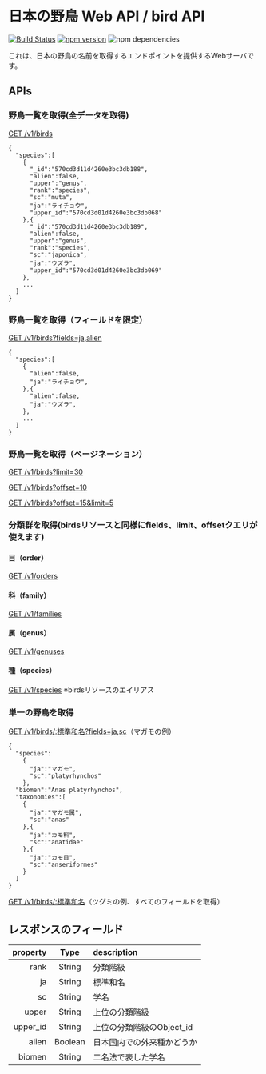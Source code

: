 # 日本の野鳥 Web API / bird API

[![Build Status](https://travis-ci.org/KamataRyo/bird-api.svg?branch=master)](https://travis-ci.org/KamataRyo/bird-api)
[![npm version](https://badge.fury.io/js/bird-api.svg)](https://badge.fury.io/js/bird-api)
![npm dependencies](https://david-dm.org/kamataryo/bird-api.svg)

これは、日本の野鳥の名前を取得するエンドポイントを提供するWebサーバです。

## APIs
### 野鳥一覧を取得(全データを取得)
[GET /v1/birds](http://bird-api.biwako.io/v1/birds)
````
{
  "species":[
    {
      "_id":"570cd3d11d4260e3bc3db188",
      "alien":false,
      "upper":"genus",
      "rank":"species",
      "sc":"muta",
      "ja":"ライチョウ",
      "upper_id":"570cd3d01d4260e3bc3db068"
    },{
      "_id":"570cd3d11d4260e3bc3db189",
      "alien":false,
      "upper":"genus",
      "rank":"species",
      "sc":"japonica",
      "ja":"ウズラ",
      "upper_id":"570cd3d01d4260e3bc3db069"
    },
    ...
  ]
}
````
### 野鳥一覧を取得（フィールドを限定）
[GET /v1/birds?fields=ja,alien](http://bird-api.biwako.io/v1/birds?fields=ja,alien)
````
{
  "species":[
    {
      "alien":false,
      "ja":"ライチョウ",
    },{
      "alien":false,
      "ja":"ウズラ",
    },
    ...
  ]
}
````
### 野鳥一覧を取得（ページネーション）
[GET /v1/birds?limit=30](http://bird-api.biwako.io/v1/birds?limit=30)

[GET /v1/birds?offset=10](http://bird-api.biwako.io/v1/birds?offset=10)

[GET /v1/birds?offset=15&limit=5](http://bird-api.biwako.io/v1/birds?offset=10&limit=5)

### 分類群を取得(birdsリソースと同様にfields、limit、offsetクエリが使えます)
#### 目（order）
[GET /v1/orders](http://bird-api.biwako.io/v1/orders)

#### 科（family）
[GET /v1/families](http://bird-api.biwako.io/v1/families)

#### 属（genus）
[GET /v1/genuses](http://bird-api.biwako.io/v1/genuses)

#### 種（species）
[GET /v1/species](http://bird-api.biwako.io/v1/species)
※birdsリソースのエイリアス

### 単一の野鳥を取得
[GET /v1/birds/:標準和名?fields=ja,sc](http://bird-api.biwako.io/v1/birds/マガモ?fields=ja,sc)（マガモの例）
````
{
  "species":
    {
      "ja":"マガモ",
      "sc":"platyrhynchos"
    },
  "biomen":"Anas platyrhynchos",
  "taxonomies":[
    {
      "ja":"マガモ属",
      "sc":"anas"
    },{
      "ja":"カモ科",
      "sc":"anatidae"
    },{
      "ja":"カモ目",
      "sc":"anseriformes"
    }
  ]
}
````
[GET /v1/birds/:標準和名](http://bird-api.biwako.io/v1/birds/ツグミ)（ツグミの例、すべてのフィールドを取得）


## レスポンスのフィールド
|property|Type|description|
|---:|:---:|:---|
|rank|String|分類階級|
|ja|String|標準和名|
|sc|String|学名|
|upper|String|上位の分類階級|
|upper_id|String|上位の分類階級のObject_id|
|alien|Boolean|日本国内での外来種かどうか|
|biomen|String|二名法で表した学名|

